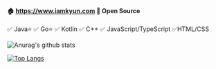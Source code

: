 #### 🏠 https://www.iamkyun.com   🧡 Open Source 
✅ Java⭐ ✅ Go⭐ ✅ Kotlin ✅ C++ ✅ JavaScript/TypeScript ✅HTML/CSS

![Anurag's github stats](https://github-readme-stats.vercel.app/api?username=iamkyun&count_private=true)


[![Top Langs](https://github-readme-stats.vercel.app/api/top-langs/?username=iamkyun&layout=compact)](https://github.com/anuraghazra/github-readme-stats)
